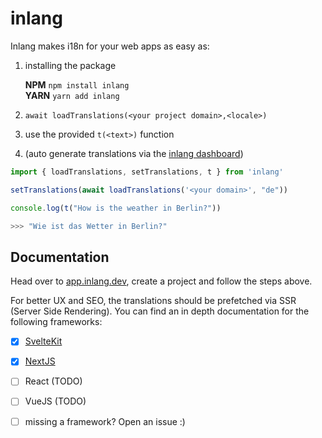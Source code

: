 # inlang
Inlang makes i18n for your web apps as easy as:
1. installing the package   

   **NPM**    `npm install inlang`  
   **YARN**  `yarn add inlang`
   
   
3. `await loadTranslations(<your project domain>,<locale>)` 
4. use the provided `t(<text>)` function
5. (auto generate translations via the [inlang dashboard](https://app.inlang.dev)) 

```JavaScript
import { loadTranslations, setTranslations, t } from 'inlang'

setTranslations(await loadTranslations('<your domain>', "de"))

console.log(t("How is the weather in Berlin?"))

>>> "Wie ist das Wetter in Berlin?"
```

## Documentation

Head over to [app.inlang.dev](https://app.inlang.dev), create a project and follow the steps above. 

For better UX and SEO, the translations should be prefetched via SSR (Server Side Rendering). 
You can find an in depth documentation for the following frameworks: 

- [x] [SvelteKit](documentation/sveltekit.md)
- [x] [NextJS](documentation/nextjs.md)
- [ ] React (TODO)
- [ ] VueJS (TODO)
- [ ] missing a framework? Open an issue :)


